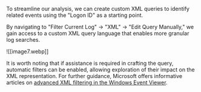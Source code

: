 To streamline our analysis, we can create custom XML queries to identify related events using the "Logon ID" as a starting point. 

By navigating to "Filter Current Log" -> "XML" -> "Edit Query Manually," we gain access to a custom XML query language that enables more granular log searches.

![[image7.webp]]

It is worth noting that if assistance is required in crafting the query, automatic filters can be enabled, allowing exploration of their impact on the XML representation. For further guidance, Microsoft offers informative articles on [advanced XML filtering in the Windows Event Viewer](https://techcommunity.microsoft.com/t5/ask-the-directory-services-team/advanced-xml-filtering-in-the-windows-event-viewer/ba-p/399761).